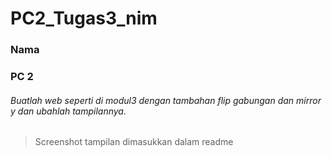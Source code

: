 # PC2_Tugas3_nim
### Nama
### PC 2


###### Buatlah web seperti di modul3 dengan tambahan flip gabungan dan mirror y dan ubahlah tampilannya.
> Screenshot tampilan dimasukkan dalam readme